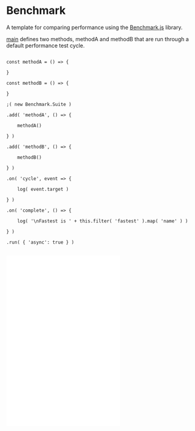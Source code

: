 # Benchmark

A template for comparing performance using the [Benchmark.js](https://benchmarkjs.com/) library.

[main](main.js) defines two methods, methodA and methodB that are run through a default performance test cycle.

```

const methodA = () => {

}

const methodB = () => {

}

;( new Benchmark.Suite )

.add( 'methodA', () => {

    methodA()

} )

.add( 'methodB', () => {

    methodB()

} )

.on( 'cycle', event => {

    log( event.target )

} )

.on( 'complete', () => {

    log( '\nFastest is ' + this.filter( 'fastest' ).map( 'name' ) )

} )

.run( { 'async': true } )

```

<canvas id="0" width="256" height="256"></canvas>
<canvas id="1" width="256" height="256"></canvas>

```

```

![script](/benchmark/lodash.js)
![script](/benchmark/benchmark.js)
![script](/benchmark/bundle.js)
